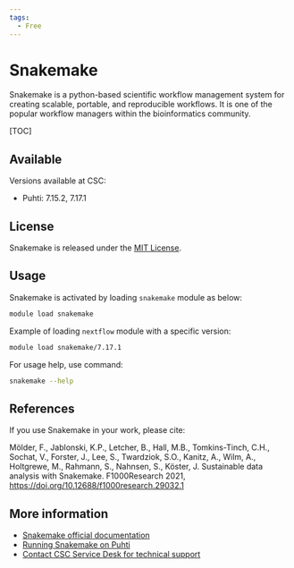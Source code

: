 ```yaml
---
tags:
  - Free
---
```


# Snakemake

Snakemake is a python-based scientific workflow management system for creating scalable,
portable, and reproducible workflows. It is one of the popular workflow managers within
the bioinformatics community.

[TOC]

## Available 

Versions available at CSC:

* Puhti: 7.15.2, 7.17.1

## License

Snakemake is released under the
[MIT License](https://snakemake.readthedocs.io/en/stable/project_info/license.html).

## Usage

Snakemake is activated by loading `snakemake` module as below:

```bash
module load snakemake
```

Example of loading `nextflow` module with a specific version:

```bash
module load snakemake/7.17.1
```

For usage help, use command:

```bash
snakemake --help
```

## References

If you use Snakemake in your work, please cite:

Mölder, F., Jablonski, K.P., Letcher, B., Hall, M.B., Tomkins-Tinch, C.H., Sochat, V.,
Forster, J., Lee, S., Twardziok, S.O., Kanitz, A., Wilm, A., Holtgrewe, M., Rahmann, S.,
Nahnsen, S., Köster, J. Sustainable data analysis with Snakemake. F1000Research 2021,
<https://doi.org/10.12688/f1000research.29032.1>

## More information

* [Snakemake official documentation](https://snakemake.readthedocs.io/en/stable/index.html)
* [Running Snakemake on Puhti](../support/tutorials/snakemake-puhti.md)
* [Contact CSC Service Desk for technical support](../support/contact.md)
